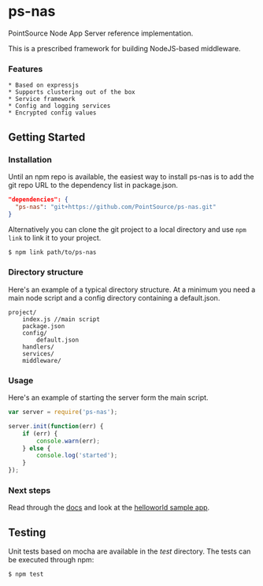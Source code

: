 ps-nas
======

PointSource Node App Server reference implementation.

This is a prescribed framework for building NodeJS-based middleware.

### Features
    * Based on expressjs
    * Supports clustering out of the box
    * Service framework
    * Config and logging services
    * Encrypted config values

## Getting Started

### Installation

Until an npm repo is available, the easiest way to install ps-nas is to add the git repo URL to the dependency list in package.json.

```json
"dependencies": {
  "ps-nas": "git+https://github.com/PointSource/ps-nas.git"
}
```

Alternatively you can clone the git project to a local directory and use `npm link` to link it to your project.

```bash
$ npm link path/to/ps-nas
```

### Directory structure

Here's an example of a typical directory structure.
At a minimum you need a main node script and a config directory containing a default.json.

    project/
        index.js //main script
        package.json
        config/
            default.json
        handlers/
        services/
        middleware/

### Usage

Here's an example of starting the server form the main script.

```js
var server = require('ps-nas');

server.init(function(err) {
    if (err) {
        console.warn(err);
    } else {
        console.log('started');
    }
});
```

### Next steps

Read through the [docs](./docs) and look at the [helloworld sample app](../examples/helloworld/).


## Testing

Unit tests based on mocha are available in the *test* directory.  The tests can be executed through npm:

```bash
$ npm test
```

